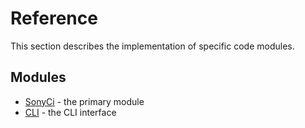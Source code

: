 # Reference

This section describes the implementation of specific code modules.

## Modules

- [SonyCi](sonyci) - the primary module
- [CLI](cli) - the CLI interface
